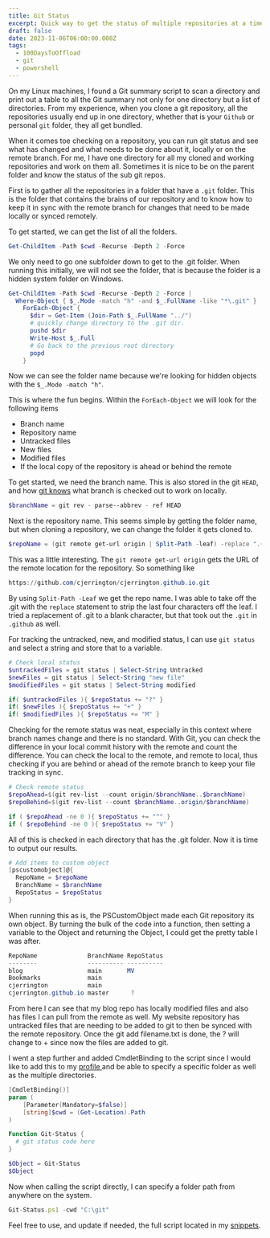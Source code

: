 ```yaml
---
title: Git Status
excerpt: Quick way to get the status of multiple repositories at a time
draft: false
date: 2023-11-06T06:00:00.000Z
tags:
  - 100DaysToOffload
  - git
  - powershell
---
```


On my Linux machines, I found a Git summary script to scan a directory and print out a table to all the Git summary not only for one directory but a list of directories. From my experience, when you clone a git repository, all the repositories usually end up in one directory, whether that is your `Github` or personal `git` folder, they all get bundled.

When it comes toe checking on a repository, you can run git status and see what has changed and what needs to be done about it, locally or on the remote branch. For me, I have one directory for all my cloned and working repositories and work on them all. Sometimes it is nice to be on the parent folder and know the status of the sub git repos.

First is to gather all the repositories in a folder that have a `.git` folder. This is the folder that contains the brains of our repository and to know how to keep it in sync with the remote branch for changes that need to be made locally or synced remotely.

To get started, we can get the list of all the folders.

```powershell
Get-ChildItem -Path $cwd -Recurse -Depth 2 -Force
```

We only need to go one subfolder down to get to the .git folder. When running this initially, we will not see the folder, that is because the folder is a hidden system folder on Windows.

```powershell
Get-ChildItem -Path $cwd -Recurse -Depth 2 -Force |
  Where-Object { $_.Mode -match "h" -and $_.FullName -like "*\.git" } |
    ForEach-Object {
      $dir = Get-Item (Join-Path $_.FullName "../")
      # quickly change directory to the .git dir.
      pushd $dir
      Write-Host $_.Full
      # Go back to the previous root directory
      popd
    }
```

Now we can see the folder name because we're looking for hidden objects with the `$_.Mode -match "h"`.

This is where the fun begins. Within the `ForEach-Object` we will look for the following items

* Branch name
* Repository name
* Untracked files
* New files
* Modified files
* If the local copy of the repository is ahead or behind the remote

To get started, we need the branch name. This is also stored in the git `HEAD`, and how [git knows](https://git-scm.com/book/en/v2/Git-Internals-Git-References) what branch is checked out to work on locally.

```powershell
$branchName = git rev - parse--abbrev - ref HEAD
```

Next is the repository name. This seems simple by getting the folder name, but when cloning a repository, we can change the folder it gets cloned to.

```powershell
$repoName = (git remote get-url origin | Split-Path -leaf) -replace ".{4}$"
```

This was a little interesting. The `git remote get-url origin` gets the URL of the remote location for the repository. So something like

```powershell
https://github.com/cjerrington/cjerrington.github.io.git
```

By using `Split-Path -Leaf` we get the repo name. I was able to take off the .git with the `replace` statement to strip the last four characters off the leaf. I tried a replacement of .git to a blank character, but that took out the `.git` in `.github` as well.

For tracking the untracked, new, and modified status, I can use `git status` and select a string and store that to a variable.

```powershell
# Check local status
$untrackedFiles = git status | Select-String Untracked
$newFiles = git status | Select-String "new file"
$modifiedFiles = git status | Select-String modified 

if( $untrackedFiles ){ $repoStatus += "?" }
if( $newFiles ){ $repoStatus += "+" }
if( $modifiedFiles ){ $repoStatus += "M" }
```

Checking for the remote status was neat, especially in this context where branch names change and there is no standard. With Git, you can check the difference in your local commit history with the remote and count the difference. You can check the local to the remote, and remote to local, thus checking if you are behind or ahead of the remote branch to keep your file tracking in sync.

```powershell
# Check remote status
$repoAhead=$(git rev-list --count origin/$branchName..$branchName)
$repoBehind=$(git rev-list --count $branchName..origin/$branchName)

if ( $repoAhead -ne 0 ){ $repoStatus += "^" }
if ( $repoBehind -ne 0 ){ $repoStatus += "V" }
```

All of this is checked in each directory that has the .git folder. Now it is time to output our results. 

```powershell
# Add items to custom object
[pscustomobject]@{
  RepoName = $repoName
  BranchName = $branchName
  RepoStatus = $repoStatus
}
```

When running this as is, the PSCustomObject made each Git repository its own object. By turning the bulk of the code into a function, then setting a variable to the Object and returning the Object, I could get the pretty table I was after.

```powershell
RepoName              BranchName RepoStatus
--------              ---------- ----------
blog                  main       MV
Bookmarks             main
cjerrington           main
cjerrington.github.io master      ?
```

From here I can see that my blog repo has locally modified files and also has files I can pull from the remote as well. My website repository has untracked files that are needing to be added to git to then be synced with the remote repository. Once the git add filename.txt is done, the ? will change to + since now the files are added to git. 

I went a step further and added CmdletBinding to the script since I would like to add this to my [profile ](/blog/create-powershell-profile/)and be able to specify a specific folder as well as the multiple directories. 

```powershell
[CmdletBinding()]
param (
    [Parameter(Mandatory=$false)]
    [string]$cwd = (Get-Location).Path
)

Function Git-Status {
  # git status code here
}

$Object = Git-Status
$Object
```

Now when calling the script directly, I can specify a folder path from anywhere on the system.

```javascript
Git-Status.ps1 -cwd "C:\git"
```

Feel free to use, and update if needed, the full script located in my [snippets](https://codeberg.org/cjerrington/snippets/src/branch/main/powershell/Git-Status.ps1).
